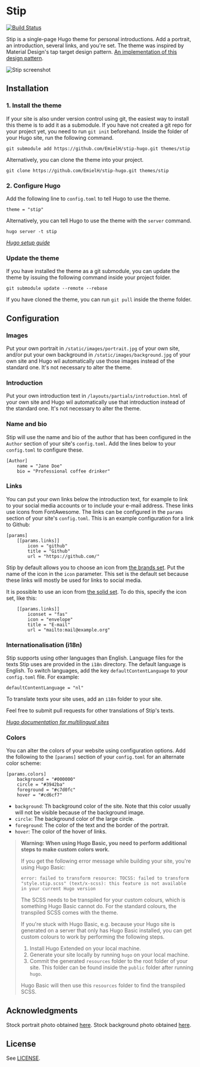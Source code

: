 # Stip

[![Build Status](https://travis-ci.com/EmielH/stip-hugo.svg?branch=master)](https://travis-ci.com/EmielH/stip-hugo)

Stip is a single-page Hugo theme for personal introductions. Add a portrait, an introduction, several links, and you're set. The theme was inspired by Material Design's tap target design pattern. [An implementation of this design pattern](https://sjwall.github.io/MaterialTapTargetPrompt/).

![Stip screenshot](https://raw.githubusercontent.com/EmielH/stip-hugo/master/images/screenshot.png)

## Installation

### 1. Install the theme

If your site is also under version control using git, the easiest way to install this theme is to add it as a submodule. If you have not created a git repo for your project yet, you need to run `git init` beforehand. Inside the folder of your Hugo site, run the following command.

```
git submodule add https://github.com/EmielH/stip-hugo.git themes/stip
```

Alternatively, you can clone the theme into your project.

```
git clone https://github.com/EmielH/stip-hugo.git themes/stip
```

### 2. Configure Hugo

Add the following line to `config.toml` to tell Hugo to use the theme.

```
theme = "stip"
```

Alternatively, you can tell Hugo to use the theme with the `server` command.

```
hugo server -t stip
```

_[Hugo setup guide](https//gohugo.io/overview/installing/)_

### Update the theme

If you have installed the theme as a git submodule, you can update the theme by issuing the following command inside your project folder.

```
git submodule update --remote --rebase
```

If you have cloned the theme, you can run `git pull` inside the theme folder.

## Configuration

### Images

Put your own portrait in `/static/images/portrait.jpg` of your own site, and/or put your own background in `/static/images/background.jpg` of your own site and Hugo wil automatically use those images instead of the standard one. It's not necessary to alter the theme.

### Introduction

Put your own introduction text in `/layouts/partials/introduction.html` of your own site and Hugo wil automatically use that introduction instead of the standard one. It's not necessary to alter the theme.

### Name and bio

Stip will use the name and bio of the author that has been configured in the `Author` section of your site's `config.toml`. Add the lines below to your `config.toml` to configure these.

```
[Author]
    name = "Jane Doe"
    bio = "Professional coffee drinker"
```

### Links

You can put your own links below the introduction text, for example to link to your social media accounts or to include your e-mail address. These links use icons from FontAwesome. The links can be configured in the `params` section of your site's `config.toml`. This is an example configuration for a link to Github:

```
[params]
    [[params.links]]
        icon = "github"
        title = "Github"
        url = "https://github.com/"
```

Stip by default allows you to choose an icon from [the brands set](https://fontawesome.com/icons?d=gallery&s=brands&m=free). Put the name of the icon in the `icon` parameter. This set is the default set because these links will mostly be used for links to social media.

It is possible to use an icon from [the solid set](https://fontawesome.com/icons?d=gallery&s=solid&m=free). To do this, specify the icon set, like this:

```
    [[params.links]]
        iconset = "fas"
        icon = "envelope"
        title = "E-mail"
        url = "mailto:mail@example.org"
```

### Internationalisation (i18n)

Stip supports using other languages than English. Language files for the texts Stip uses are provided in the `i18n` directory. The default language is English. To switch languages, add the key `defaultContentLanguage` to your `config.toml` file. For example:

```
defaultContentLanguage = "nl"
```

To translate texts your site uses, add an `i18n` folder to your site.

Feel free to submit pull requests for other translations of Stip's texts.

_[Hugo documentation for multilingual sites](//gohugo.io/content-management/multilingual/)_

### Colors

You can alter the colors of your website using configuration options. Add the following to the `[params]` section of your `config.toml` for an alternate color scheme:

```
[params.colors]
    background = "#000000"
    circle = "#3942ba"
    foreground = "#c7d0fc"
    hover = "#cd6cf7"
```

* `background`: Th background color of the site. Note that this color usually will not be visible because of the background image.
* `circle`: The background color of the large circle.
* `foreground`: The color of the text and the border of the portrait.
* `hover`: The color of the hover of links.

> **Warning: When using Hugo Basic, you need to perform additional steps to make custom colors work.**
>
> If you get the following error message while building your site, you're using Hugo Basic:
>
> `error: failed to transform resource: TOCSS: failed to transform "style.stip.scss" (text/x-scss): this feature is not available in your current Hugo version`
>
> The SCSS needs to be transpiled for your custom colours, which is something Hugo Basic cannot do. For the standard colours, the transpiled SCSS comes with the theme.
>
> If you're stuck with Hugo Basic, e.g. because your Hugo site is generated on a server that only has Hugo Basic installed, you can get custom colours to work by performing the following steps.
>
> 1. Install Hugo Extended on your local machine.
> 2. Generate your site locally by running `hugo` on your local machine.
> 3. Commit the generated `resources` folder to the root folder of your site. This folder can be found inside the `public` folder after running `hugo`.
>
> Hugo Basic will then use this `resources` folder to find the transpiled SCSS.

## Acknowledgments

Stock portrait photo obtained [here](https://www.pexels.com/photo/woman-holding-disposable-cup-712513/).
Stock background photo obtained [here](https://www.pexels.com/photo/trees-grass-lawn-park-2336/).

## License

See [LICENSE](https://github.com/EmielH/stip-hugo/blob/master/LICENSE).
